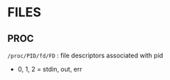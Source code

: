 # FILES

## PROC
`/proc/PID/fd/FD` : file descriptors associated with pid  
*	0, 1, 2 = stdin, out, err  